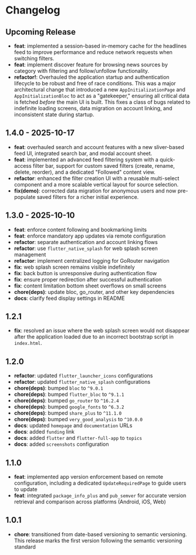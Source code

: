 # Changelog

## Upcoming Release
 - **feat**: implemented a session-based in-memory cache for the headlines feed to improve performance and reduce network requests when switching filters.
 - **feat**: implement discover feature for browsing news sources by category with filtering and follow/unfollow functionality.
 - **refactor!**: Overhauled the application startup and authentication lifecycle to be robust and free of race conditions. This was a major architectural change that introduced a new `AppInitializationPage` and `AppInitializationBloc` to act as a "gatekeeper," ensuring all critical data is fetched *before* the main UI is built. This fixes a class of bugs related to indefinite loading screens, data migration on account linking, and inconsistent state during startup.

## 1.4.0 - 2025-10-17

- **feat**: overhauled search and account features with a new sliver-based feed UI, integrated search bar, and modal account sheet.
- **feat**: implemented an advanced feed filtering system with a quick-access filter bar, support for custom saved filters (create, rename, delete, reorder), and a dedicated "Followed" content view.
- **refactor**: enhanced the filter creation UI with a reusable multi-select component and a more scalable vertical layout for source selection.
- **fix(demo)**: corrected data migration for anonymous users and now pre-populate saved filters for a richer initial experience.

## 1.3.0 - 2025-10-10

- **feat**: enforce content following and bookmarking limits
- **feat**: enforce mandatory app updates via remote configuration
- **refactor**: separate authentication and account linking flows
- **refactor**: use `flutter_native_splash` for web splash screen management
- **refactor**: implement centralized logging for GoRouter navigation
- **fix**: web splash screen remains visible indefinitely
- **fix**: back button is unresponsive during authentication flow
- **fix**: ensure proper redirection after successful authentication
- **fix**: content limitation bottom sheet overflows on small screens
- **chore(deps)**: update bloc, go_router, and other key dependencies
- **docs**: clarify feed display settings in README
  
## 1.2.1

- **fix**: resolved an issue where the web splash screen would not disappear after the application loaded due to an incorrect bootstrap script in `index.html`.

## 1.2.0

- **refactor**: updated `flutter_launcher_icons` configurations
- **refactor**: updated `flutter_native_splash` configurations
- **chore(deps)**: bumped `bloc` to `^9.0.1`
- **chore(deps)**: bumped `flutter_bloc` to `^9.1.1`
- **chore(deps)**: bumped `go_router` to `^16.2.4`
- **chore(deps)**: bumped `google_fonts` to `^6.3.2`
- **chore(deps)**: bumped `share_plus` to `^11.1.0`
- **chore(deps)**: bumped `very_good_analysis` to `^10.0.0`
- **docs**: updated `homepage` and `documentation` URLs
- **docs**: added `funding` link
- **docs**: added `flutter` and `flutter-full-app` to `topics`
- **docs**: added `screenshots` configuration

## 1.1.0

- **feat**: implemented app version enforcement based on remote configuration, including a dedicated `UpdateRequiredPage` to guide users to update
- **feat**: integrated `package_info_plus` and `pub_semver` for accurate version retrieval and comparison across platforms (Android, iOS, Web)

## 1.0.1

- **chore**: transitioned from date-based versioning to semantic versioning. This release marks the first version following the semantic versioning standard
